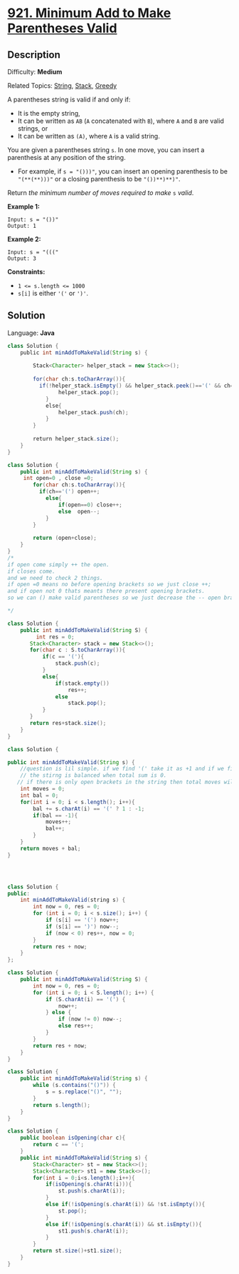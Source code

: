 # [921\. Minimum Add to Make Parentheses Valid](https://leetcode.com/problems/minimum-add-to-make-parentheses-valid/)

## Description

Difficulty: **Medium**  

Related Topics: [String](https://leetcode.com/tag/string/), [Stack](https://leetcode.com/tag/stack/), [Greedy](https://leetcode.com/tag/greedy/)


A parentheses string is valid if and only if:

*   It is the empty string,
*   It can be written as `AB` (`A` concatenated with `B`), where `A` and `B` are valid strings, or
*   It can be written as `(A)`, where `A` is a valid string.

You are given a parentheses string `s`. In one move, you can insert a parenthesis at any position of the string.

*   For example, if `s = "()))"`, you can insert an opening parenthesis to be `"(**(**)))"` or a closing parenthesis to be `"())**)**)"`.

Return _the minimum number of moves required to make_ `s` _valid_.

**Example 1:**

```
Input: s = "())"
Output: 1
```

**Example 2:**

```
Input: s = "((("
Output: 3
```

**Constraints:**

*   `1 <= s.length <= 1000`
*   `s[i]` is either `'('` or `')'`.


## Solution

Language: **Java**

```java
class Solution {
    public int minAddToMakeValid(String s) {
        
        Stack<Character> helper_stack = new Stack<>();
        
        for(char ch:s.toCharArray()){
          if(!helper_stack.isEmpty() && helper_stack.peek()=='(' && ch==')'){
                helper_stack.pop();
            }
            else{
                helper_stack.push(ch);
            }
        }
        
        return helper_stack.size();
    }
}
```


```java
class Solution {
    public int minAddToMakeValid(String s) {
     int open=0 , close =0;
        for(char ch:s.toCharArray()){
          if(ch=='(') open++;
            else{
                if(open==0) close++;
                else  open--;
            }
        }
        
        return (open+close);
    }
}
/*
if open come simply ++ the open.
if closes come.
and we need to check 2 things.
if open =0 means no before opening brackets so we just close ++;
and if open not 0 thats meants there present opening brackets.
so we can () make valid parentheses so we just decrease the -- open brackts.\

*/

```




```java
class Solution {
    public int minAddToMakeValid(String S) {
         int res = 0;
       Stack<Character> stack = new Stack<>();
       for(char c : S.toCharArray()){
           if(c == '('){
               stack.push(c);
           }
           else{
               if(stack.empty())
                   res++;
               else
                   stack.pop();
           }
       }
       return res+stack.size();
    }
}

```


```java
class Solution {

public int minAddToMakeValid(String s) {
    //question is lil simple. if we find '(' take it as +1 and if we find ')' take it as -1.
    // the stirng is balanced when total sum is 0.
   // if there is only open brackets in the string then total moves will be equal to the bal variable. cause that number of moves will be needed.  
    int moves = 0;
    int bal = 0;
    for(int i = 0; i < s.length(); i++){
        bal += s.charAt(i) == '(' ? 1 : -1;
        if(bal == -1){
            moves++;
            bal++;
        }
    }
    return moves + bal;
}

```

```java



class Solution {
public:
    int minAddToMakeValid(string s) {
        int now = 0, res = 0;
        for (int i = 0; i < s.size(); i++) {
            if (s[i] == '(') now++;
            if (s[i] == ')') now--;
            if (now < 0) res++, now = 0;
        }
        return res + now;
    }
};
```



```java
class Solution {
    public int minAddToMakeValid(String S) {
        int now = 0, res = 0;
        for (int i = 0; i < S.length(); i++) {
            if (S.charAt(i) == '(') {
                now++;
            } else {
                if (now != 0) now--;
                else res++;
            }
        }
        return res + now;
    }
}

```

```java
class Solution {
    public int minAddToMakeValid(String s) {
        while (s.contains("()")) {
            s = s.replace("()", "");
        }
        return s.length();
    }
}

```

```java
class Solution {
    public boolean isOpening(char c){
        return c == '(';
    }
    public int minAddToMakeValid(String s) {
        Stack<Character> st = new Stack<>();
        Stack<Character> st1 = new Stack<>();
        for(int i = 0;i<s.length();i++){
            if(isOpening(s.charAt(i))){
                st.push(s.charAt(i));
            }
            else if(!isOpening(s.charAt(i)) && !st.isEmpty()){
                st.pop();
            }
            else if(!isOpening(s.charAt(i)) && st.isEmpty()){
                st1.push(s.charAt(i));
            }
        }
        return st.size()+st1.size();
    }
}

```


